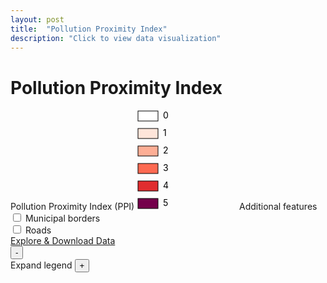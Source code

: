```yaml
---
layout: post
title:  "Pollution Proximity Index"
description: "Click to view data visualization"
---
```

<main id="map" class="map"></main>
<div class="map__overlays">
  <div class="map__title-box">
    <h1 class="map__title">Pollution Proximity Index</h1>
  </div>
  <aside class="legend__wrapper">
    <div class="legend" style="max-height: 360px;">
      <span class="legend__title">Pollution Proximity Index (PPI)</span>
      <svg height="160" width="160">
        <rect x="2" y="2" width="32" height="16" fill="#FFFFFF" stroke="black" stroke-width="1px" />
        <text x="42" y="14" class="legend__entry">0</text>
        <rect x="2" y="30" width="32" height="16" fill="#fee5da" stroke="black" stroke-width="1px"  />
        <text x="42" y="42" class="legend__entry">1</text>
        <rect x="2" y="58" width="32" height="16" fill="#fdae95" stroke="black" stroke-width="1px"  />
        <text x="42" y="70" class="legend__entry">2</text>
        <rect x="2" y="86" width="32" height="16" fill="#fd6a52" stroke="black" stroke-width="1px"  />
        <text x="42" y="98" class="legend__entry">3</text>
        <rect x="2" y="114" width="32" height="16" fill="#e02d2f" stroke="black" stroke-width="1px"  />
        <text x="42" y="126" class="legend__entry">4</text>
        <rect x="2" y="142" width="32" height="16" fill="#74004b" stroke="black" stroke-width="1px"  />
        <text x="42" y="154" class="legend__entry">5</text>
      </svg>
      <span class="legend__title">Additional features</span>
      <div class="toggle__group">
        <div class="toggle__wrapper">
          <label class="toggle__switch">
            <input type="checkbox" class="toggle__input toggle__input--borders" />
            <span class="toggle__circle"></span>
          </label>
          <span class="legend__entry">Municipal borders</span>
        </div>
        <div class="toggle__wrapper">
          <label class="toggle__switch">
            <input type="checkbox" class="toggle__input toggle__input--roads" />
            <span class="toggle__circle"></span>
          </label>
          <span class="legend__entry">Roads</span>
        </div>
      </div>
      <a href="https://datacommon.mapc.org/browser/datasets/413" target="_PARENT" class="legend__title">Explore & Download Data</a>
    </div>
    <button type="button" class="button__collapsible button__collapsible--minus">-</button>
    <div>
      <label for="button__collapsible--plus" class="maximize-instructions">Expand legend</label>
      <button type="button" class="button__collapsible button__collapsible--plus">+</button>
    </div>
  </aside>
</div>

<script src="{{'assets/javascripts/ppi-map.js' | absolute_url }}" type="module"></script>